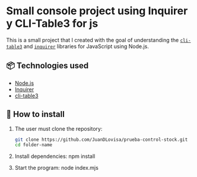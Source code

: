 # Small console project using Inquirer y CLI-Table3 for js

This is a small project that I created with the goal of understanding the [`cli-table3`](https://www.npmjs.com/package/cli-table3) and [`inquirer`](https://www.npmjs.com/package/inquirer) libraries for JavaScript using Node.js.

## 📦 Technologies used

- [Node.js](https://nodejs.org/)
- [Inquirer](https://www.npmjs.com/package/inquirer)
- [cli-table3](https://www.npmjs.com/package/cli-table3)

## 🚀 How to install

1. The user must clone the repository:
   ```bash
   git clone https://github.com/JuanDLovisa/prueba-control-stock.git
   cd folder-name

2. Install dependencies:
    npm install

3. Start the program:
    node index.mjs